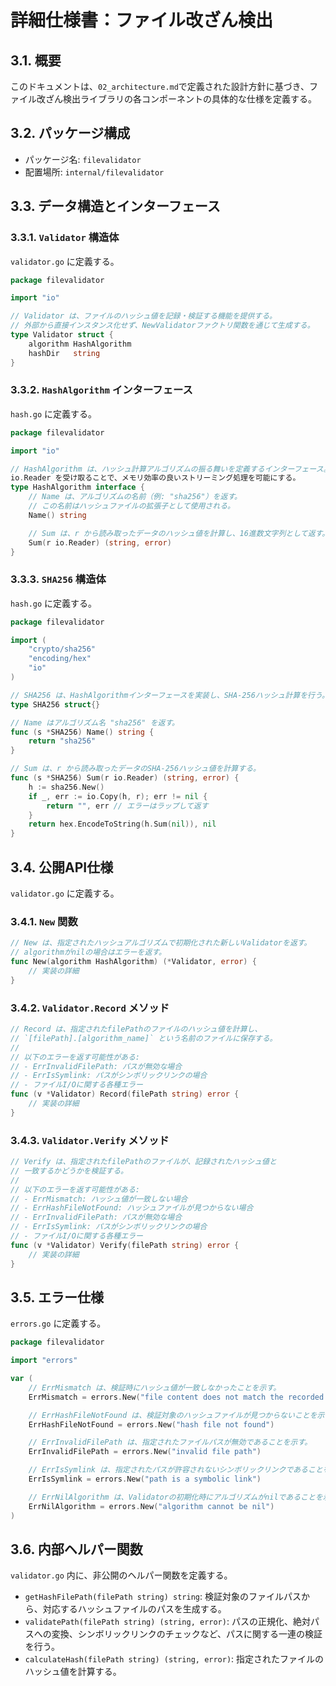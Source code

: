 # 詳細仕様書：ファイル改ざん検出

## 3.1. 概要

このドキュメントは、`02_architecture.md`で定義された設計方針に基づき、ファイル改ざん検出ライブラリの各コンポーネントの具体的な仕様を定義する。

## 3.2. パッケージ構成

-   パッケージ名: `filevalidator`
-   配置場所: `internal/filevalidator`

## 3.3. データ構造とインターフェース

### 3.3.1. `Validator` 構造体

`validator.go` に定義する。

```go
package filevalidator

import "io"

// Validator は、ファイルのハッシュ値を記録・検証する機能を提供する。
// 外部から直接インスタンス化せず、NewValidatorファクトリ関数を通じて生成する。
type Validator struct {
	algorithm HashAlgorithm
	hashDir   string
}
```

### 3.3.2. `HashAlgorithm` インターフェース

`hash.go` に定義する。

```go
package filevalidator

import "io"

// HashAlgorithm は、ハッシュ計算アルゴリズムの振る舞いを定義するインターフェース。
io.Reader を受け取ることで、メモリ効率の良いストリーミング処理を可能にする。
type HashAlgorithm interface {
	// Name は、アルゴリズムの名前（例: "sha256"）を返す。
	// この名前はハッシュファイルの拡張子として使用される。
	Name() string

	// Sum は、r から読み取ったデータのハッシュ値を計算し、16進数文字列として返す。
	Sum(r io.Reader) (string, error)
}
```

### 3.3.3. `SHA256` 構造体

`hash.go` に定義する。

```go
package filevalidator

import (
	"crypto/sha256"
	"encoding/hex"
	"io"
)

// SHA256 は、HashAlgorithmインターフェースを実装し、SHA-256ハッシュ計算を行う。
type SHA256 struct{}

// Name はアルゴリズム名 "sha256" を返す。
func (s *SHA256) Name() string {
	return "sha256"
}

// Sum は、r から読み取ったデータのSHA-256ハッシュ値を計算する。
func (s *SHA256) Sum(r io.Reader) (string, error) {
	h := sha256.New()
	if _, err := io.Copy(h, r); err != nil {
		return "", err // エラーはラップして返す
	}
	return hex.EncodeToString(h.Sum(nil)), nil
}
```

## 3.4. 公開API仕様

`validator.go` に定義する。

### 3.4.1. `New` 関数

```go
// New は、指定されたハッシュアルゴリズムで初期化された新しいValidatorを返す。
// algorithmがnilの場合はエラーを返す。
func New(algorithm HashAlgorithm) (*Validator, error) {
    // 実装の詳細
}
```

### 3.4.2. `Validator.Record` メソッド

```go
// Record は、指定されたfilePathのファイルのハッシュ値を計算し、
// `[filePath].[algorithm_name]` という名前のファイルに保存する。
//
// 以下のエラーを返す可能性がある:
// - ErrInvalidFilePath: パスが無効な場合
// - ErrIsSymlink: パスがシンボリックリンクの場合
// - ファイルI/Oに関する各種エラー
func (v *Validator) Record(filePath string) error {
    // 実装の詳細
}
```

### 3.4.3. `Validator.Verify` メソッド

```go
// Verify は、指定されたfilePathのファイルが、記録されたハッシュ値と
// 一致するかどうかを検証する。
//
// 以下のエラーを返す可能性がある:
// - ErrMismatch: ハッシュ値が一致しない場合
// - ErrHashFileNotFound: ハッシュファイルが見つからない場合
// - ErrInvalidFilePath: パスが無効な場合
// - ErrIsSymlink: パスがシンボリックリンクの場合
// - ファイルI/Oに関する各種エラー
func (v *Validator) Verify(filePath string) error {
    // 実装の詳細
}
```

## 3.5. エラー仕様

`errors.go` に定義する。

```go
package filevalidator

import "errors"

var (
	// ErrMismatch は、検証時にハッシュ値が一致しなかったことを示す。
	ErrMismatch = errors.New("file content does not match the recorded hash")

	// ErrHashFileNotFound は、検証対象のハッシュファイルが見つからないことを示す。
	ErrHashFileNotFound = errors.New("hash file not found")

	// ErrInvalidFilePath は、指定されたファイルパスが無効であることを示す。
	ErrInvalidFilePath = errors.New("invalid file path")

	// ErrIsSymlink は、指定されたパスが許容されないシンボリックリンクであることを示す。
	ErrIsSymlink = errors.New("path is a symbolic link")

	// ErrNilAlgorithm は、Validatorの初期化時にアルゴリズムがnilであることを示す。
	ErrNilAlgorithm = errors.New("algorithm cannot be nil")
)
```

## 3.6. 内部ヘルパー関数

`validator.go` 内に、非公開のヘルパー関数を定義する。

-   `getHashFilePath(filePath string) string`: 検証対象のファイルパスから、対応するハッシュファイルのパスを生成する。
-   `validatePath(filePath string) (string, error)`: パスの正規化、絶対パスへの変換、シンボリックリンクのチェックなど、パスに関する一連の検証を行う。
-   `calculateHash(filePath string) (string, error)`: 指定されたファイルのハッシュ値を計算する。
